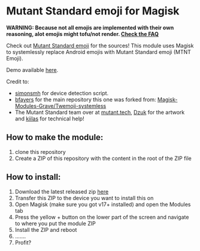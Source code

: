# Mutant Standard emoji for Magisk

**WARNING: Because not all emojis are implemented with their own reasoning, alot emojis might tofu/not render. [Check the FAQ](https://mutant.tech/info/faq/)**

Check out [Mutant Standard emoji](https://mutant.tech/) for the sources!
This module uses Magisk to systemlessly replace Android emojis with Mutant Standard emoji (MTNT Emoji).

Demo available [here](https://mutant.tech/demo/).

Credit to:
* [simonsmh](https://github.com/simonsmh) for device detection script.
* [bfayers](https://github.com/bfayers) for the main repository this one was forked from: [Magisk-Modules-Grave/Twemoji-systemless](https://github.com/bfayers/Magisk-Twemoji-systemless)
* The Mutant Standard team over at [mutant.tech](https://mutant.tech), [Dzuk](https://noct.zone/) for the artwork and [kiilas](https://computerfairi.es/@kiilas) for technical help!


## How to make the module:
1) clone this repository
2) Create a ZIP of this repository with the content in the root of the ZIP file

## How to install:
1) Download the latest released zip [here](https://github.com/hynet-mel/mutantstandard_magisk/releases)
2) Transfer this ZIP to the device you want to install this on
3) Open Magisk (make sure you got v17+ installed) and open the Modules tab
4) Press the yellow + button on the lower part of the screen and navigate to where you put the module ZIP
5) Install the ZIP and reboot
6) .......
7) Profit?
